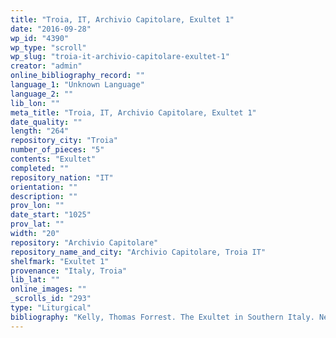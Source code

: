 ```yaml
---
title: "Troia, IT, Archivio Capitolare, Exultet 1"
date: "2016-09-28"
wp_id: "4390"
wp_type: "scroll"
wp_slug: "troia-it-archivio-capitolare-exultet-1"
creator: "admin"
online_bibliography_record: ""
language_1: "Unknown Language"
language_2: ""
lib_lon: ""
meta_title: "Troia, IT, Archivio Capitolare, Exultet 1"
date_quality: ""
length: "264"
repository_city: "Troia"
number_of_pieces: "5"
contents: "Exultet"
completed: ""
repository_nation: "IT"
orientation: ""
description: ""
prov_lon: ""
date_start: "1025"
prov_lat: ""
width: "20"
repository: "Archivio Capitolare"
repository_name_and_city: "Archivio Capitolare, Troia IT"
shelfmark: "Exultet 1"
provenance: "Italy, Troia"
lib_lat: ""
online_images: ""
_scrolls_id: "293"
type: "Liturgical"
bibliography: "Kelly, Thomas Forrest. The Exultet in Southern Italy. New York: Oxford University Press, 1996.<br/> Suski, Andrzej Wojciech, Giacomo Baroffio, and Manlio Sodi. “Rotoli Liturgici Medievali (Secoli VII-XV). Censimento E Bibliografia.” Revista Liturgica 101, no. 3 (2014): 603–21."
---
```



